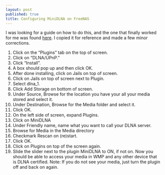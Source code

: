 ```yaml
---
layout: post
published: true
title: Configuring MiniDLNA on FreeNAS
---
```

I was looking for a guide on how to do this, and the one that finally worked for me was found [here](http://www.overclock.net/t/1424351/freenas-9-1-setup-guide). I copied it for reference and made a few minor corrections.

1. Click on the “Plugins” tab on the top of screen.
2. Click on “DLNA/UPnP.”
3. Click “Install”.
4. A box should pop up and then click OK.
5. After done installing, click on Jails on top of screen.
6. Click on Jails on top of screen next to Plugin.
7. Select dlna_1.
8. Click Add Storage on bottom of screen.
9. Under Source, Browse for the location you have your all your media stored and select it.
10. Under Destination, Browse for the Media folder and select it.
11. Click OK.
12. On the left side of screen, expand Plugins.
13. Click on MiniDLNA
14. Under Friendly name, name what you want to call your DLNA server.
15. Browse for Media in the Media directory
16. Checkmark Rescan on (re)start.
17. Click OK.
18. Click on Plugins on top of the screen again.
19. Slide the slider next to the plugin MiniDLNA to ON, if not on.
Now you should be able to access your media in WMP and any other device that is DLNA certified.
Note: If you do not see your media, just turn the plugin off and back on again.
